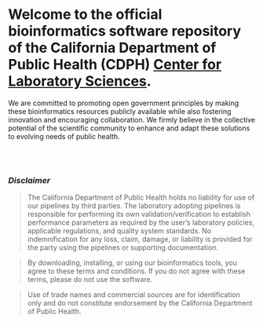 # Welcome to the official bioinformatics software repository of the California Department of Public Health (CDPH) [Center for Laboratory Sciences](https://www.cdph.ca.gov/Programs/cls).

We are committed to promoting open government principles by making these bioinformatics resources publicly available while also fostering innovation and encouraging collaboration. We firmly believe in the collective potential of the scientific community to enhance and adapt these solutions to evolving needs of public health.

<br/><br/>

### ***Disclaimer***

> The California Department of Public Health holds no liability for use of our pipelines by third parties. The laboratory adopting pipelines is responsible for performing its own validation/verification to establish performance parameters as required by the user’s laboratory policies, applicable regulations, and quality system standards. No indemnification for any loss, claim, damage, or liability is provided for the party using the pipelines or supporting documentation. 

> By downloading, installing, or using our bioinformatics tools, you agree to these terms and conditions. If you do not agree with these terms, please do not use the software. 

> Use of trade names and commercial sources are for identification only and do not constitute endorsement by the California Department of Public Health.


<!--
🧙 Remember, you can do mighty things with the power of [Markdown](https://docs.github.com/github/writing-on-github/getting-started-with-writing-and-formatting-on-github/basic-writing-and-formatting-syntax)
-->

